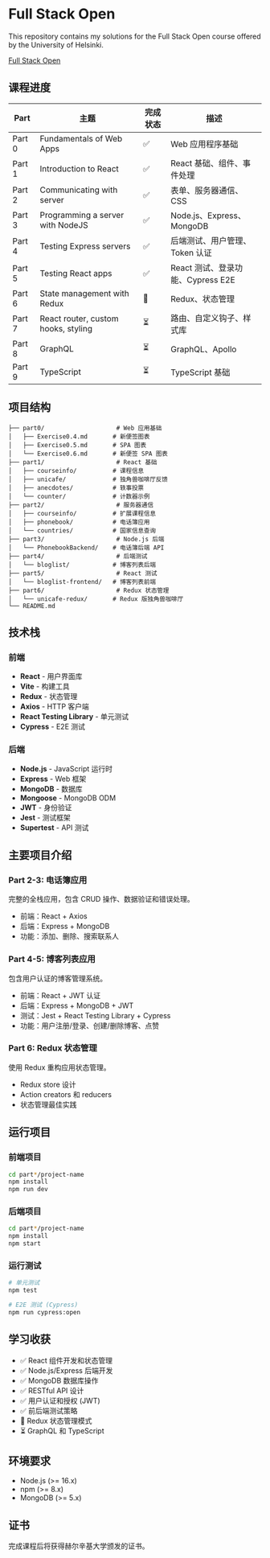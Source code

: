 # Full Stack Open

This repository contains my solutions for the Full Stack Open course offered by the University of Helsinki.

[Full Stack Open](https://fullstackopen.com/)

## 课程进度

| Part   | 主题                                | 完成状态 | 描述 |
| ------ | ----------------------------------- | -------- | ---- |
| Part 0 | Fundamentals of Web Apps           | ✅       | Web 应用程序基础 |
| Part 1 | Introduction to React              | ✅       | React 基础、组件、事件处理 |
| Part 2 | Communicating with server          | ✅       | 表单、服务器通信、CSS |
| Part 3 | Programming a server with NodeJS   | ✅       | Node.js、Express、MongoDB |
| Part 4 | Testing Express servers            | ✅       | 后端测试、用户管理、Token 认证 |
| Part 5 | Testing React apps                 | ✅       | React 测试、登录功能、Cypress E2E |
| Part 6 | State management with Redux        | 🔄       | Redux、状态管理 |
| Part 7 | React router, custom hooks, styling| ⏳       | 路由、自定义钩子、样式库 |
| Part 8 | GraphQL                            | ⏳       | GraphQL、Apollo |
| Part 9 | TypeScript                         | ⏳       | TypeScript 基础 |

## 项目结构

```
├── part0/                    # Web 应用基础
│   ├── Exercise0.4.md       # 新便签图表
│   ├── Exercise0.5.md       # SPA 图表
│   └── Exercise0.6.md       # 新便签 SPA 图表
├── part1/                    # React 基础
│   ├── courseinfo/          # 课程信息
│   ├── unicafe/             # 独角兽咖啡厅反馈
│   ├── anecdotes/           # 轶事投票
│   └── counter/             # 计数器示例
├── part2/                    # 服务器通信
│   ├── courseinfo/          # 扩展课程信息
│   ├── phonebook/           # 电话簿应用
│   └── countries/           # 国家信息查询
├── part3/                    # Node.js 后端
│   └── PhonebookBackend/    # 电话簿后端 API
├── part4/                    # 后端测试
│   └── bloglist/            # 博客列表后端
├── part5/                    # React 测试
│   └── bloglist-frontend/   # 博客列表前端
├── part6/                    # Redux 状态管理
│   └── unicafe-redux/       # Redux 版独角兽咖啡厅
└── README.md
```

## 技术栈

### 前端
- **React** - 用户界面库
- **Vite** - 构建工具
- **Redux** - 状态管理
- **Axios** - HTTP 客户端
- **React Testing Library** - 单元测试
- **Cypress** - E2E 测试

### 后端
- **Node.js** - JavaScript 运行时
- **Express** - Web 框架
- **MongoDB** - 数据库
- **Mongoose** - MongoDB ODM
- **JWT** - 身份验证
- **Jest** - 测试框架
- **Supertest** - API 测试

## 主要项目介绍

### Part 2-3: 电话簿应用
完整的全栈应用，包含 CRUD 操作、数据验证和错误处理。
- 前端：React + Axios
- 后端：Express + MongoDB
- 功能：添加、删除、搜索联系人

### Part 4-5: 博客列表应用
包含用户认证的博客管理系统。
- 前端：React + JWT 认证
- 后端：Express + MongoDB + JWT
- 测试：Jest + React Testing Library + Cypress
- 功能：用户注册/登录、创建/删除博客、点赞

### Part 6: Redux 状态管理
使用 Redux 重构应用状态管理。
- Redux store 设计
- Action creators 和 reducers
- 状态管理最佳实践

## 运行项目

### 前端项目
```bash
cd part*/project-name
npm install
npm run dev
```

### 后端项目
```bash
cd part*/project-name
npm install
npm start
```

### 运行测试
```bash
# 单元测试
npm test

# E2E 测试 (Cypress)
npm run cypress:open
```

## 学习收获

- ✅ React 组件开发和状态管理
- ✅ Node.js/Express 后端开发
- ✅ MongoDB 数据库操作
- ✅ RESTful API 设计
- ✅ 用户认证和授权 (JWT)
- ✅ 前后端测试策略
- 🔄 Redux 状态管理模式
- ⏳ GraphQL 和 TypeScript

## 环境要求

- Node.js (>= 16.x)
- npm (>= 8.x)
- MongoDB (>= 5.x)

## 证书

完成课程后将获得赫尔辛基大学颁发的证书。

